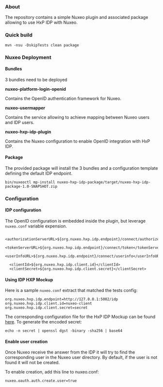 
### About

The repository contains a simple Nuxeo plugin and associated package allowing to use HxP IDP with Nuxeo.

### Quick build

    mvn -nsu -DskipTests clean package

### Nuxeo Deployment

#### Bundles

3 bundles need to be deployed

**nuxeo-platform-login-openid**

Contains the OpenID authentication framework for Nuxeo.

**nuxeo-usermapper**

Contains the service allowing to achieve mapping between Nuxeo users and IDP users.

**nuxeo-hxp-idp-plugin**

Contains the Nuxeo configuration to enable OpenID integration with HxP IDP.

#### Package

The provided package will install the 3 bundles and a configuration template defining the default IDP endpoint.

    bin/nuxeoctl mp-install nuxeo-hxp-idp-package/target/nuxeo-hxp-idp-package-1.0-SNAPSHOT.zip

### Configuration

#### IDP configuration

The OpenID configuration is embedded inside the plugin, but leverage `nuxeo.conf` variable expension.

      <authorizationServerURL>${org.nuxeo.hxp.idp.endpoint}/connect/authorize</authorizationServerURL>
      <tokenServerURL>${org.nuxeo.hxp.idp.endpoint}/connect/token</tokenServerURL>
      <userInfoURL>${org.nuxeo.hxp.idp.endpoint}/connect/userinfo</userInfoURL>
          
      <clientId>${org.nuxeo.hxp.idp.client.id}</clientId>  
      <clientSecret>${org.nuxeo.hxp.idp.client.secret}</clientSecret>

#### Using IDP HXP Mockup

Here is a sample `nuxeo.conf` extract that matched the tests config:

	org.nuxeo.hxp.idp.endpoint=http://127.0.0.1:5002/idp
	org.nuxeo.hxp.idp.client.id=nuxeo-client
	org.nuxeo.hxp.idp.client.secret=secret

The corresponding configuration file for the HxP IDP Mockup can be found [here](sample-config/hxp-idp-config.json).
To generate the encoded secret:

    echo -n secret | openssl dgst -binary -sha256 | base64

#### Enable user creation

Once Nuxeo receive the answer from the IDP it will try to find the corresponding user in the Nuxeo user directory.
By default, if the user is not found it will not be created.

To enable creation, add this line to nuxeo.conf:

    nuxeo.oauth.auth.create.user=true

